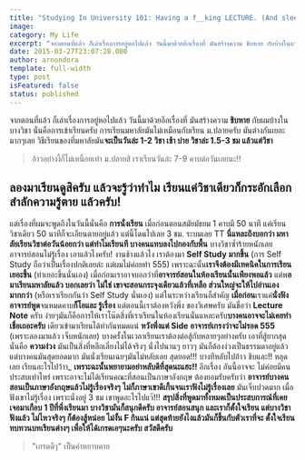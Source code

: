 ```yaml
---
title: "Studying In University 101: Having a f__king LECTURE. (And sleep while doing it. Just kidding)"
image:
category: My Life
excerpt: "จากตอนที่แล้ว ก็เล่าเรื่องการอยู่หอไปแล้ว วันนี้มาด้วยอีกเรื่องที่ มันสร้างความ ชิบหาย กับบ้างในบางวิชา นั่นคือการเข้าเรียน"
date: 2015-03-27T23:07:28.000
author: arnondora
template: full-width
type: post
isFeatured: false
status: published
---
```


จากตอนที่แล้ว ก็เล่าเรื่องการอยู่หอไปแล้ว วันนี้มาด้วยอีกเรื่องที่ มันสร้างความ **ชิบหาย** กับผมบ้างในบางวิชา นั่นคือการเข้าเรียนครับ การเรียนมหาลัยมันไม่เหมือนกับเรียน ม.ปลายครับ มันต่างกันเยอะมากๆเลย
วิธีเรียนของที่มหาลัยมัน**จะเป็นวันล่ะ 1-2 วิชา เช้า บ่าย วิชาล่ะ 1.5-3 ชม แล้วแต่วิชา**

> อ้าวอย่างงี้ก็ไม่เหนื่อยเท่า ม.ปลายสิ เราเรียนวันล่ะ 7-9 คาบต่อวันเลยนะ!!

## ลองมาเรียนดูสิครับ แล้วจะรู้ว่าทำไม เรียนแค่วิชาเดียวก็กระอักเลือก สำลักความรู้ตาย แล้วครับ!
แต่เรื่องที่ผมจะพูดถึงในวันนี้นั่นคือ **การนั่งเรียน**
เมื่อก่อนตอนสมัยมัธยม 1 คาบมี 50 นาที แค่เรียนวิชาเดียว 50 นาทีก็จะเอียนตายอยู่แล้ว แต่นี้โดนไปเลย 3 ชม. ระบมเลย TT **นี่แหละถึงบอกว่า มหาลัยเรียนวิชาต่อวันน้อยกว่า แต่ทำไมเรียนที บางคนแทบลงไปกองกับพื้น**
บางวิชาซ้ำร้ายหนักเลย อาจารย์สอนไม่รู้เรื่อง เอาแล้วไงครับ! งานช้างแล้วไง เราต้องมา **Self Study มากขึ้น** (การ Self Study ถือว่าเป็นเรื่องปกติเลยล่ะ แต่ผมไม่ค่อยทำ 555)
เพราะฉะนั้น**เราจึงต้องมีเทคนิคในการเรียนเยอะขึ้น** (ท่าเยอะขึ้นนั่นเอง) เมื่อก่อนเราอาจบอกว่าที่**อาจารย์สอนในห้องเรียนนั้นเพียงพอแล้ว** แต่พ**อมาเรียนมหาลัยแล้ว บอกเลยว่า ไม่ใช่ เขาจะสอนกระจุงเดียวแล้วที่เหลือ ส่วนใหญ่จะให้ไปอ่านเองมากกว่า** (หรือเราเรียกกันว่า Self Study นั่นเอง)
แต่ในระหว่างเรียนก็สำคัญ **เมื่อก่อน**เราแค่**นั่งฟังอาจารย์พูด**จนหมดคาบ**ก็โอและ รู้เรื่อง** แต่ตอนนี้เราต้องหวังพึ่ง ของวิเศษครับ มันชื่อว่า **Lecture Note** ครับ ง่ายๆมันก็คือการให้เราโน๊ตสิ่งที่เราเรียนในห้องเรียนนั่นแหละครับ**บางคนอาจจะไม่เคยทำ เชื่อเถอะครับ** เดียวเข้ามาเรียนได้ทำกันหมดแน่ **หวังพึ่งแต่ Side อาจารย์เกรงว่าจะไม่รอด 555** (เพราะลองมาแล้ว เจ็บหนักเลย)
บางครั้งในเวลาเรียนเราต้องต่อสู้กับหลายๆอย่างครับ เอาที่สู้ยากสุดนั่นคือ **ความง่วง** มันเป็นสิ่งที่หลีกเลี่ยงไม่ได้จริงๆ นั่งไปนานๆ ยาวๆ มันก็ต้องง่วงเป็นธรรมดาอยู่แล้ว แต่บางคนมันสุดยอดมาก มันนั่งเรียนเฉยๆมันไม่หลับเลย สุดยอด!!! บางทีหลับไปอ้าว ชิบและ!! หลุดเลย เรียนอะไรไปว้าา_
**เพราะฉะนั้นพยายามอย่าหลับดีที่สุดนะแฮะ!!**
อีกเรื่อง อันนี้อาจจะ ไม่ค่อยมีคนประสบเท่าไหร่ เพราะอาจะไม่ได้เรียนคณะที่สอนเป็นภาษาอังกฤษ ต้องยอมรับครับว่า **อาจารย์บางคนสอนเป็นภาษาอังกฤษแล้วไม่รู้เรื่องจริงๆ** **ไม่ก็ภาษาเขาดีเกิ้นจนเราฟังไม่รู้เรื่องเลย** มันเจ็บปวดมาก เมื่อฟังเขาไม่รู้เรื่อง เพราะนั่งอยู่ 3 ชม เขาพูดอะไรไปแว๊!!!
**สรุปสิ่งที่พูดมาทั้งหมดเป็นประสบการณ์ที่เคยเจอมาเกือบ 1 ปีที่พึ่งเรียนมา บางวิชามันก็สนุกดีครับ อาจารย์สอนสนุก และเราก็ตั้งใจเรียน แต่บางวิชาฟังแล้ว ไม่ไหวจริงๆ ก็ต้องสู้หน่อย ไม่งั้น F กินแน่ แต่สุดท้ายยังไงแล้วมันก็ขึ้นกับตัวเราที่จะ ตั้งใจเรียน ทบทวนบทเรียนต่างๆ เพื่อให้ได้เกรดเอๆนะครับ สวัสดีครับ**

> "เกรดดีๆ" เป็นคำหยาบคาย
